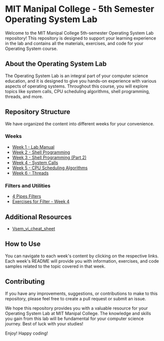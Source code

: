# MIT Manipal College - 5th Semester Operating System Lab

Welcome to the MIT Manipal College 5th-semester Operating System Lab repository! This repository is designed to support your learning experience in the lab and contains all the materials, exercises, and code for your Operating System course. 

## About the Operating System Lab

The Operating System Lab is an integral part of your computer science education, and it is designed to give you hands-on experience with various aspects of operating systems. Throughout this course, you will explore topics like system calls, CPU scheduling algorithms, shell programming, threads, and more.

## Repository Structure

We have organized the content into different weeks for your convenience.

### Weeks

- [Week 1 - Lab Manual](Week1/README.md)
- [Week 2 - Shell Programming](Week2/README.md)
- [Week 3 - Shell Programming (Part 2)](Week3/README.md)
- [Week 4 - System Calls](Week4/README.md)
- [Week 5 - CPU Scheduling Algorithms](Week5/README.md)
- [Week 6 - Threads](Week6/README.md)

### Filters and Utilities

- [4 Pipes Filters](4_Pipes_Filters/README.md)
- [Exercises for Filter - Week 4](Exercises_for_Filter-Week_4/README.md)

## Additional Resources

- [Vsem_vi_cheat_sheet](Vsem_vi_cheat_sheet/README.md)

## How to Use

You can navigate to each week's content by clicking on the respective links. Each week's README will provide you with information, exercises, and code samples related to the topic covered in that week.

## Contributing

If you have any improvements, suggestions, or contributions to make to this repository, please feel free to create a pull request or submit an issue.

We hope this repository provides you with a valuable resource for your Operating System Lab at MIT Manipal College. The knowledge and skills you gain from this lab will be fundamental for your computer science journey. Best of luck with your studies! 

Enjoy!
Happy coding!
